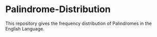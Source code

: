 # Palindrome-Distribution
This repository gives the frequency distribution of Palindromes in the English Language. 
